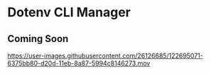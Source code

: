 # Dotenv CLI Manager

## Coming Soon

https://user-images.githubusercontent.com/26126685/122695071-6375bb80-d20d-11eb-8a87-5994c8146273.mov

